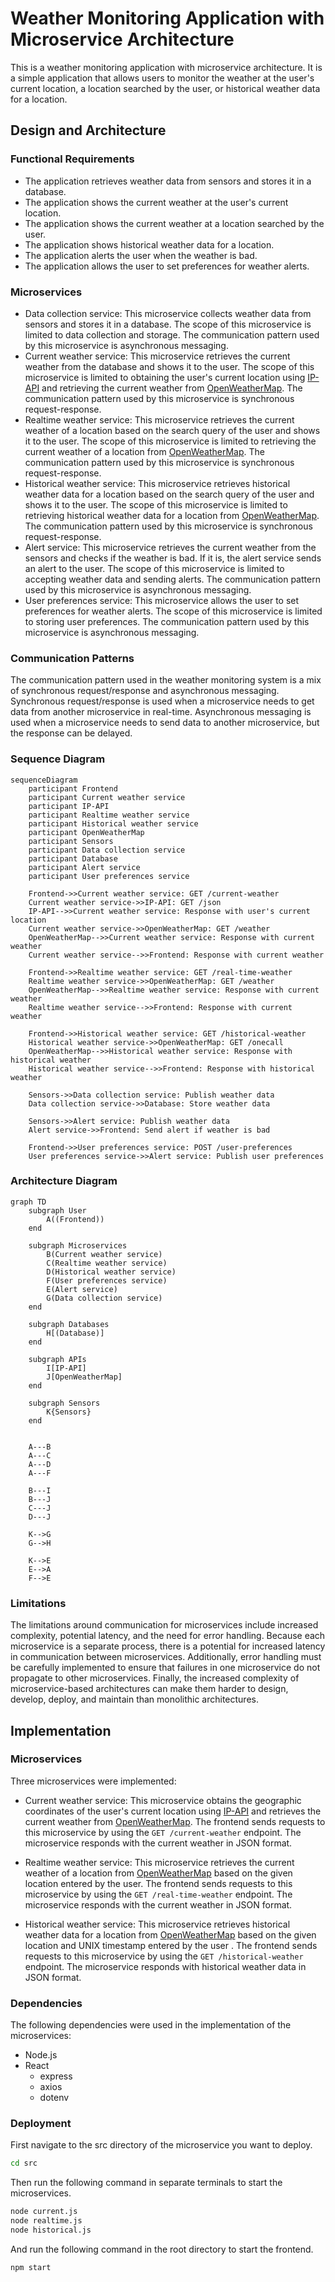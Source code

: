 # Weather Monitoring Application with Microservice Architecture

This is a weather monitoring application with microservice architecture. It is a simple application that allows users to monitor the weather at the user's current location, a location searched by the user, or historical weather data for a location.

## Design and Architecture

### Functional Requirements

- The application retrieves weather data from sensors and stores it in a database.
- The application shows the current weather at the user's current location.
- The application shows the current weather at a location searched by the user.
- The application shows historical weather data for a location.
- The application alerts the user when the weather is bad.
- The application allows the user to set preferences for weather alerts.

### Microservices

- Data collection service: This microservice collects weather data from sensors and stores it in a database. The scope of this microservice is limited to data collection and storage. The communication pattern used by this microservice is asynchronous messaging.
- Current weather service: This microservice retrieves the current weather from the database and shows it to the user. The scope of this microservice is limited to obtaining the user's current location using [IP-API](https://ipapi.co/) and retrieving the current weather from [OpenWeatherMap](https://openweathermap.org/). The communication pattern used by this microservice is synchronous request-response.
- Realtime weather service: This microservice retrieves the current weather of a location based on the search query of the user and shows it to the user. The scope of this microservice is limited to retrieving the current weather of a location from [OpenWeatherMap](https://openweathermap.org/). The communication pattern used by this microservice is synchronous request-response.
- Historical weather service: This microservice retrieves historical weather data for a location based on the search query of the user and shows it to the user. The scope of this microservice is limited to retrieving historical weather data for a location from [OpenWeatherMap](https://openweathermap.org/). The communication pattern used by this microservice is synchronous request-response.
- Alert service: This microservice retrieves the current weather from the sensors and checks if the weather is bad. If it is, the alert service sends an alert to the user. The scope of this microservice is limited to accepting weather data and sending alerts. The communication pattern used by this microservice is asynchronous messaging.
- User preferences service: This microservice allows the user to set preferences for weather alerts. The scope of this microservice is limited to storing user preferences. The communication pattern used by this microservice is asynchronous messaging.

### Communication Patterns

The communication pattern used in the weather monitoring system is a mix of synchronous request/response and asynchronous messaging. Synchronous request/response is used when a microservice needs to get data from another microservice in real-time. Asynchronous messaging is used when a microservice needs to send data to another microservice, but the response can be delayed.

### Sequence Diagram

```mermaid
sequenceDiagram
    participant Frontend
    participant Current weather service
    participant IP-API
    participant Realtime weather service
    participant Historical weather service
    participant OpenWeatherMap
    participant Sensors
    participant Data collection service
    participant Database
    participant Alert service
    participant User preferences service

    Frontend->>Current weather service: GET /current-weather
    Current weather service->>IP-API: GET /json
    IP-API-->>Current weather service: Response with user's current location
    Current weather service->>OpenWeatherMap: GET /weather
    OpenWeatherMap-->>Current weather service: Response with current weather
    Current weather service-->>Frontend: Response with current weather

    Frontend->>Realtime weather service: GET /real-time-weather
    Realtime weather service->>OpenWeatherMap: GET /weather
    OpenWeatherMap-->>Realtime weather service: Response with current weather
    Realtime weather service-->>Frontend: Response with current weather

    Frontend->>Historical weather service: GET /historical-weather
    Historical weather service->>OpenWeatherMap: GET /onecall
    OpenWeatherMap-->>Historical weather service: Response with historical weather
    Historical weather service-->>Frontend: Response with historical weather

    Sensors->>Data collection service: Publish weather data
    Data collection service->>Database: Store weather data

    Sensors->>Alert service: Publish weather data
    Alert service->>Frontend: Send alert if weather is bad

    Frontend->>User preferences service: POST /user-preferences
    User preferences service->>Alert service: Publish user preferences
```

### Architecture Diagram

```mermaid
graph TD
    subgraph User
        A((Frontend))
    end

    subgraph Microservices
        B(Current weather service)
        C(Realtime weather service)
        D(Historical weather service)
        F(User preferences service)
        E(Alert service)
        G(Data collection service)
    end

    subgraph Databases
        H[(Database)]
    end

    subgraph APIs
        I[IP-API]
        J[OpenWeatherMap]
    end

    subgraph Sensors
        K{Sensors}
    end


    A---B
    A---C
    A---D
    A---F

    B---I
    B---J
    C---J
    D---J

    K-->G
    G-->H

    K-->E
    E-->A
    F-->E
```

### Limitations

The limitations around communication for microservices include increased complexity, potential latency, and the need for error handling. Because each microservice is a separate process, there is a potential for increased latency in communication between microservices. Additionally, error handling must be carefully implemented to ensure that failures in one microservice do not propagate to other microservices. Finally, the increased complexity of microservice-based architectures can make them harder to design, develop, deploy, and maintain than monolithic architectures.

## Implementation

### Microservices

Three microservices were implemented:

- Current weather service: This microservice obtains the geographic coordinates of the user's current location using [IP-API](https://ipapi.co/) and retrieves the current weather from [OpenWeatherMap](https://openweathermap.org/). The frontend sends requests to this microservice by using the `GET /current-weather` endpoint. The microservice responds with the current weather in JSON format.

- Realtime weather service: This microservice retrieves the current weather of a location from [OpenWeatherMap](https://openweathermap.org/) based on the given location entered by the user. The frontend sends requests to this microservice by using the `GET /real-time-weather` endpoint. The microservice responds with the current weather in JSON format.

- Historical weather service: This microservice retrieves historical weather data for a location from [OpenWeatherMap](https://openweathermap.org/) based on the given location and UNIX timestamp entered by the user . The frontend sends requests to this microservice by using the `GET /historical-weather` endpoint. The microservice responds with historical weather data in JSON format.

### Dependencies

The following dependencies were used in the implementation of the microservices:

- Node.js
- React
  - express
  - axios
  - dotenv

### Deployment

First navigate to the src directory of the microservice you want to deploy.

```bash
cd src
```

Then run the following command in separate terminals to start the microservices.

```bash
node current.js
node realtime.js
node historical.js
```

And run the following command in the root directory to start the frontend.

```bash
npm start
```
